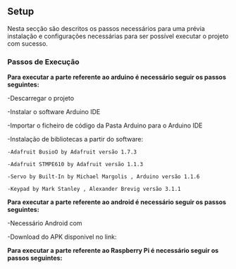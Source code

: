 

## Setup 
Nesta secção são descritos os passos necessários para uma prévia instalação e configurações necessárias para ser possível executar o projeto com sucesso. 

### Passos de Execução

**Para executar a parte referente ao arduino é necessário seguir os passos seguintes:**

-Descarregar o projeto

-Instalar o software Arduino IDE

-Importar o ficheiro de código da Pasta Arduino para o Arduino IDE

-Instalação de bibliotecas a partir do software:

    -Adafruit BusioO by Adafruit versão 1.7.3
    
    -Adafruit STMPE610 by Adafruit versão 1.1.3
    
    -Servo by Built-In by Michael Margolis , Arduino versão 1.1.6
    
    -Keypad by Mark Stanley , Alexander Brevig versão 3.1.1
    
    
**Para executar a parte referente ao android é necessário seguir os passos seguintes:**

-Necessário Android com 

-Download do APK disponivel no link: 

**Para executar a parte referente ao Raspberry Pi é necessário seguir os passos seguintes:**





